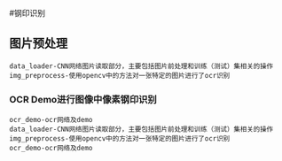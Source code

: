 
#钢印识别
## 图片预处理
    data_loader-CNN网络图片读取部分，主要包括图片前处理和训练（测试）集相关的操作
    img_preprocess-使用opencv中的方法对一张特定的图片进行了ocr识别
### OCR Demo进行图像中像素钢印识别
    ocr_demo-ocr网络及demo
    data_loader-CNN网络图片读取部分，主要包括图片前处理和训练（测试）集相关的操作
    img_preprocess-使用opencv中的方法对一张特定的图片进行了ocr识别
    ocr_demo-ocr网络及demo